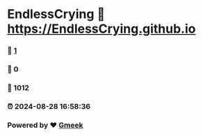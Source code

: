 # EndlessCrying :link: https://EndlessCrying.github.io 
### :page_facing_up: [1](https://EndlessCrying.github.io/tag.html) 
### :speech_balloon: 0 
### :hibiscus: 1012 
### :alarm_clock: 2024-08-28 16:58:36 
### Powered by :heart: [Gmeek](https://github.com/Meekdai/Gmeek)
